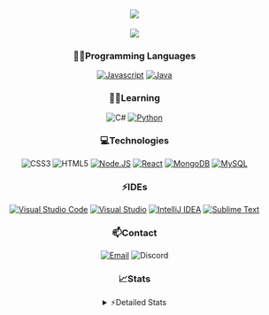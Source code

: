 <div align="center">

<h1 align="center">
  <a href="https://git.io/typing-svg">
    <img src="https://readme-typing-svg.herokuapp.com/?lines=Hello,+There!+👋;This+is+chicho.;CEO+on+Hely+Development....;&center=true&size=25">
  </a>
</h1>
  
<p align="center">
  <img src="https://lanyard.cnrad.dev/api/418087525735858208" />
</p>

### 👨‍💻Programming Languages
  [![Javascript](https://img.shields.io/badge/JavaScript-323330?style=for-the-badge&logo=javascript&logoColor=F7DF1E)](https://www.javascript.com)
  [![Java](https://img.shields.io/badge/Java-ED8B00?style=for-the-badge&logo=java&logoColor=white)](https://www.java.com)
  
### 👨‍💻Learning
  ![C#](https://img.shields.io/badge/C%23-239120?style=for-the-badge&logo=c-sharp&logoColor=white)
  [![Python](https://img.shields.io/badge/Python-FFD43B?style=for-the-badge&logo=python&logoColor=blue)](https://www.python.org)  

### 💻Technologies
  ![CSS3](https://img.shields.io/badge/CSS3-1572B6?style=for-the-badge&logo=css3&logoColor=white)
  ![HTML5](https://img.shields.io/badge/HTML5-E34F26?style=for-the-badge&logo=html5&logoColor=white)
  [![Node.JS](https://img.shields.io/badge/Node.js-339933?style=for-the-badge&logo=nodedotjs&logoColor=white)](https://nodejs.org)
  [![React](https://img.shields.io/badge/React-20232A?style=for-the-badge&logo=react&logoColor=61DAFB)](https://reactjs.org/)
  [![MongoDB](https://img.shields.io/badge/MongoDB-4EA94B?style=for-the-badge&logo=mongodb&logoColor=white)](https://www.mongodb.com)
  [![MySQL](https://img.shields.io/badge/MySQL-005C84?style=for-the-badge&logo=mysql&logoColor=white)](https://www.mysql.com)

### ⚡IDEs
  [![Visual Studio Code](https://img.shields.io/badge/Visual_Studio_Code-0078D4?style=for-the-badge&logo=visual%20studio%20code&logoColor=white)](https://code.visualstudio.com)
  [![Visual Studio](https://img.shields.io/badge/Visual_Studio-5C2D91?style=for-the-badge&logo=visual%20studio&logoColor=white)](https://visualstudio.com)
  [![IntelliJ IDEA](https://img.shields.io/badge/IntelliJIDEA-000000.svg?style=for-the-badge&logo=intellij-idea&logoColor=white)](https://www.jetbrains.com/idea)
  [![Sublime Text](https://img.shields.io/badge/sublime_text-%23575757.svg?&style=for-the-badge&logo=sublime-text&logoColor=important)](https://www.sublimetext.com)
  
### 📫Contact
  [![Email](https://img.shields.io/badge/Email-gastondalla@gmail.com-04619f?style=for-the-badge&logo=gmail&logoColor=white)](mailto:gastondalla@gmail.com)
  ![Discord](https://img.shields.io/badge/Discord-Chicho%234281-5865F2?style=for-the-badge&logo=discord&logoColor=white)
</br>  

### 📈Stats
<details>
    <summary> ⚡Detailed Stats</summary>
    <br/>

<!--START_SECTION:waka-->
![Code Time](http://img.shields.io/badge/Code%20Time-18%20hrs%2041%20mins-blue)

![Profile Views](http://img.shields.io/badge/Profile%20Views-0-blue)

**🐱 My GitHub Data** 

> 🏆 1 Contributions in the Year 2023
 > 
> 📦 35.5 kB Used in GitHub's Storage 
 > 
> 🚫 Not Opted to Hire
 > 
> 📜 8 Public Repositories 
 > 
> 🔑 5 Private Repositories  
 > 
**I'm a Night 🦉** 

```text
🌞 Morning        5 commits       ░░░░░░░░░░░░░░░░░░░░░░░░░   02.65 % 
🌆 Daytime       37 commits       █████░░░░░░░░░░░░░░░░░░░░   19.58 % 
🌃 Evening       93 commits       ████████████░░░░░░░░░░░░░   49.21 % 
🌙 Night         54 commits       ███████░░░░░░░░░░░░░░░░░░   28.57 % 

```
📅 **I'm Most Productive on Tuesday** 

```text
Monday          14 commits       █░░░░░░░░░░░░░░░░░░░░░░░░   07.41 % 
Tuesday         44 commits       █████░░░░░░░░░░░░░░░░░░░░   23.28 % 
Wednesday       32 commits       ████░░░░░░░░░░░░░░░░░░░░░   16.93 % 
Thursday        19 commits       ██░░░░░░░░░░░░░░░░░░░░░░░   10.05 % 
Friday          23 commits       ███░░░░░░░░░░░░░░░░░░░░░░   12.17 % 
Saturday        31 commits       ████░░░░░░░░░░░░░░░░░░░░░   16.40 % 
Sunday          26 commits       ███░░░░░░░░░░░░░░░░░░░░░░   13.76 % 

```


📊 **This Week I Spent My Time On** 

```text
⌚︎ Time Zone: America/Argentina/Buenos_Aires

💬 Programming Languages: 
HTML                     2 hrs 26 mins       ███████████░░░░░░░░░░░░░░   47.29 % 
Java                     1 hr 6 mins         █████░░░░░░░░░░░░░░░░░░░░   21.54 % 
JavaScript               57 mins             ████░░░░░░░░░░░░░░░░░░░░░   18.54 % 
CSS                      38 mins             ███░░░░░░░░░░░░░░░░░░░░░░   12.26 % 
XML                      0 secs              ░░░░░░░░░░░░░░░░░░░░░░░░░   00.14 % 

🔥 Editors: 
VS Code                  4 hrs 2 mins        ███████████████████░░░░░░   78.15 % 
IntelliJ                 1 hr 7 mins         █████░░░░░░░░░░░░░░░░░░░░   21.85 % 

🐱‍💻 Projects: 
chicho                   3 hrs 53 mins       ██████████████████░░░░░░░   75.44 % 
Pulsar                   57 mins             ████░░░░░░░░░░░░░░░░░░░░░   18.51 % 
Unknown Project          8 mins              ░░░░░░░░░░░░░░░░░░░░░░░░░   02.71 % 
Quantum                  5 mins              ░░░░░░░░░░░░░░░░░░░░░░░░░   01.85 % 
Blast                    4 mins              ░░░░░░░░░░░░░░░░░░░░░░░░░   01.33 % 

💻 Operating System: 
Windows                  5 hrs 10 mins       █████████████████████████   100.00 % 

```

**I Mostly Code in Java** 

```text
Java                     6 repos             ████████░░░░░░░░░░░░░░░░░   33.33 % 
JavaScript               6 repos             ████████░░░░░░░░░░░░░░░░░   33.33 % 
CSS                      2 repos             ██░░░░░░░░░░░░░░░░░░░░░░░   11.11 % 
HTML                     1 repo              █░░░░░░░░░░░░░░░░░░░░░░░░   05.56 % 
Python                   1 repo              █░░░░░░░░░░░░░░░░░░░░░░░░   05.56 % 

```



 Last Updated on 08/02/2023 13:22:17 UTC
<!--END_SECTION:waka-->
</details>
